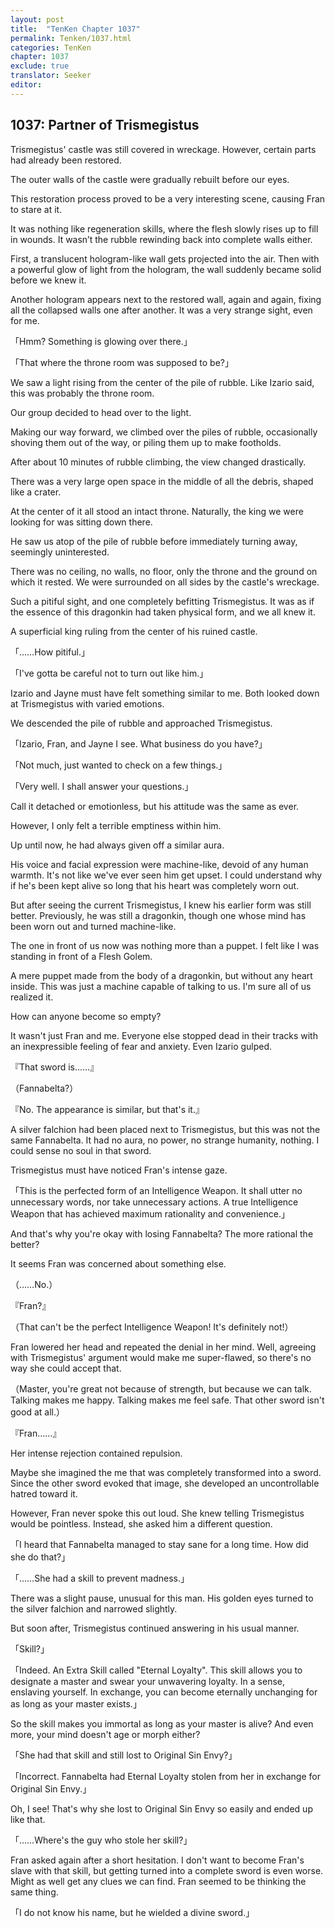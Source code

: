 ```yaml
---
layout: post
title:  "TenKen Chapter 1037"
permalink: Tenken/1037.html
categories: TenKen
chapter: 1037
exclude: true
translator: Seeker
editor: 
---
```

<h2>1037: Partner of Trismegistus</h2>

Trismegistus' castle was still covered in wreckage. However, certain parts had already been restored.

The outer walls of the castle were gradually rebuilt before our eyes.

This restoration process proved to be a very interesting scene, causing Fran to stare at it.

It was nothing like regeneration skills, where the flesh slowly rises up to fill in wounds. It wasn’t the rubble rewinding back into complete walls either.

First, a translucent hologram-like wall gets projected into the air. Then with a powerful glow of light from the hologram, the wall suddenly became solid before we knew it.

Another hologram appears next to the restored wall, again and again, fixing all the collapsed walls one after another. It was a very strange sight, even for me.

「Hmm? Something is glowing over there.」

「That where the throne room was supposed to be?」

We saw a light rising from the center of the pile of rubble. Like Izario said, this was probably the throne room.

Our group decided to head over to the light.

Making our way forward, we climbed over the piles of rubble, occasionally shoving them out of the way, or piling them up to make footholds.

After about 10 minutes of rubble climbing, the view changed drastically.

There was a very large open space in the middle of all the debris, shaped like a crater.

At the center of it all stood an intact throne. Naturally, the king we were looking for was sitting down there.

He saw us atop of the pile of rubble before immediately turning away, seemingly uninterested.

There was no ceiling, no walls, no floor, only the throne and the ground on which it rested. We were surrounded on all sides by the castle's wreckage.

Such a pitiful sight, and one completely befitting Trismegistus. It was as if the essence of this dragonkin had taken physical form, and we all knew it.

A superficial king ruling from the center of his ruined castle.

「……How pitiful.」

「I've gotta be careful not to turn out like him.」

Izario and Jayne must have felt something similar to me. Both looked down at Trismegistus with varied emotions.

We descended the pile of rubble and approached Trismegistus.

「Izario, Fran, and Jayne I see. What business do you have?」

「Not much, just wanted to check on a few things.」

「Very well. I shall answer your questions.」

Call it detached or emotionless, but his attitude was the same as ever.

However, I only felt a terrible emptiness within him.

Up until now, he had always given off a similar aura.

His voice and facial expression were machine-like, devoid of any human warmth. It's not like we've ever seen him get upset. I could understand why if he's been kept alive so long that his heart was completely worn out.

But after seeing the current Trismegistus, I knew his earlier form was still better. Previously, he was still a dragonkin, though one whose mind has been worn out and turned machine-like.

The one in front of us now was nothing more than a puppet. I felt like I was standing in front of a Flesh Golem.

A mere puppet made from the body of a dragonkin, but without any heart inside. This was just a machine capable of talking to us. I'm sure all of us realized it.

How can anyone become so empty?

It wasn't just Fran and me. Everyone else stopped dead in their tracks with an inexpressible feeling of fear and anxiety. Even Izario gulped.

『That sword is……』

（Fannabelta?）

『No. The appearance is similar, but that's it.』

A silver falchion had been placed next to Trismegistus, but this was not the same Fannabelta. It had no aura, no power, no strange humanity, nothing. I could sense no soul in that sword.

Trismegistus must have noticed Fran's intense gaze.

「This is the perfected form of an Intelligence Weapon. It shall utter no unnecessary words, nor take unnecessary actions. A true Intelligence Weapon that has achieved maximum rationality and convenience.」

And that's why you're okay with losing Fannabelta? The more rational the better?

It seems Fran was concerned about something else.

（……No.）

『Fran?』

（That can't be the perfect Intelligence Weapon! It's definitely not!）

Fran lowered her head and repeated the denial in her mind. Well, agreeing with Trismegistus' argument would make me super-flawed, so there's no way she could accept that.

（Master, you're great not because of strength, but because we can talk. Talking makes me happy. Talking makes me feel safe. That other sword isn't good at all.）

『Fran……』

Her intense rejection contained repulsion.

Maybe she imagined the me that was completely transformed into a sword. Since the other sword evoked that image, she developed an uncontrollable hatred toward it.

However, Fran never spoke this out loud. She knew telling Trismegistus would be pointless. Instead, she asked him a different question.

「I heard that Fannabelta managed to stay sane for a long time. How did she do that?」

「……She had a skill to prevent madness.」

There was a slight pause, unusual for this man. His golden eyes turned to the silver falchion and narrowed slightly.

But soon after, Trismegistus continued answering in his usual manner.

「Skill?」

「Indeed. An Extra Skill called "Eternal Loyalty". This skill allows you to designate a master and swear your unwavering loyalty. In a sense, enslaving yourself. In exchange, you can become eternally unchanging for as long as your master exists.」

So the skill makes you immortal as long as your master is alive? And even more, your mind doesn't age or morph either?

「She had that skill and still lost to Original Sin Envy?」

「Incorrect. Fannabelta had Eternal Loyalty stolen from her in exchange for Original Sin Envy.」

Oh, I see! That's why she lost to Original Sin Envy so easily and ended up like that.

「……Where's the guy who stole her skill?」

Fran asked again after a short hesitation. I don't want to become Fran's slave with that skill, but getting turned into a complete sword is even worse. Might as well get any clues we can find. Fran seemed to be thinking the same thing.

「I do not know his name, but he wielded a divine sword.」


